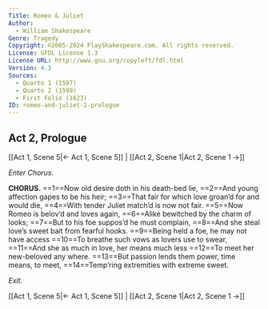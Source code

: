 ```yaml
---
Title: Romeo & Juliet
Author: 
  - William Shakespeare
Genre: Tragedy
Copyright: ©2005-2024 PlayShakespeare.com. All rights reserved.
License: GFDL License 1.3
License URL: http://www.gnu.org/copyleft/fdl.html
Version: 4.3
Sources:
  - Quarto 1 (1597)
  - Quarto 2 (1599)
  - First Folio (1623)
ID: romeo-and-juliet-2-prologue
---
```


## Act 2, Prologue
[[Act 1, Scene 5|← Act 1, Scene 5]] | [[Act 2, Scene 1|Act 2, Scene 1 →]]


*Enter Chorus.*

**CHORUS.**
==1==Now old desire doth in his death-bed lie,
==2==And young affection gapes to be his heir;
==3==That fair for which love groan’d for and would die,
==4==With tender Juliet match’d is now not fair.
==5==Now Romeo is belov’d and loves again,
==6==Alike bewitched by the charm of looks;
==7==But to his foe suppos’d he must complain,
==8==And she steal love’s sweet bait from fearful hooks.
==9==Being held a foe, he may not have access
==10==To breathe such vows as lovers use to swear,
==11==And she as much in love, her means much less
==12==To meet her new-beloved any where.
==13==But passion lends them power, time means, to meet,
==14==Temp’ring extremities with extreme sweet.


*Exit.*

[[Act 1, Scene 5|← Act 1, Scene 5]] | [[Act 2, Scene 1|Act 2, Scene 1 →]]